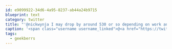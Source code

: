 ```yaml
---
id: e9099922-34d6-4a95-8237-ab44a24b9715
blueprint: text
category: twitter
title: "'@nickwynja I may drop by around 530 or so depending on work and rage levels #geekberrs"
caption: '<span class="username username_linked">@<a href="https://twitter.com/nickwynja" title="Nick Wynja">nickwynja</a></span> I may drop by around 530 or so depending on work and rage levels <span class="hashtag hashtag_local">#<a href="http://tweettemp.darylchymko.ca/?tag=geekberrs">geekberrs</a>'
tags:
  - geekberrs
---
```

